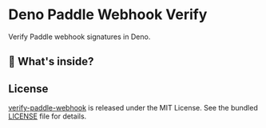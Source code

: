 # Deno Paddle Webhook Verify

Verify Paddle webhook signatures in Deno.

## 🧐 What's inside?


## License

[verify-paddle-webhook](https://github.com/Formora/verify-paddle-webhook/) is released under the
MIT License. See the bundled [LICENSE](./LICENSE) file for details.
